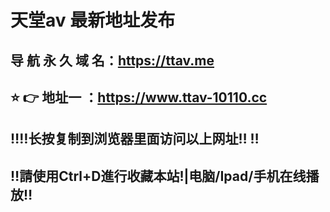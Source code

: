 # 天堂av 最新地址发布 
## 导 航 永 久 域 名：https://ttav.me
## ⭐️ 👉 地址一 ：https://www.ttav-10110.cc
## ‼️‼️长按复制到浏览器里面访问以上网址‼️  ‼️
## ‼️請使用Ctrl+D進行收藏本站!|电脑/Ipad/手机在线播放‼️
